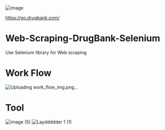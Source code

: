 ![image](https://github.com/Pisit-Janthawee/Web-Scraping-DrugBank-Selenium/assets/133638243/3c9f0170-fc80-4966-a148-2b3ae6b14df1)

https://go.drugbank.com/

# Web-Scraping-DrugBank-Selenium
Use Selenium library for Web scraping

# Work Flow
![Uploading work_flow_img.png…]()


# Tool
![image (5)](https://github.com/Pisit-Janthawee/Web-Scraping-DrugBank-Selenium/assets/133638243/2b1d38f4-1e7a-4645-b69b-32c8d3cc9581)
![Layddddder 1 (1)](https://github.com/Pisit-Janthawee/Web-Scraping-DrugBank-Selenium/assets/133638243/14419146-1d8d-4337-8677-ef622d04b875)

